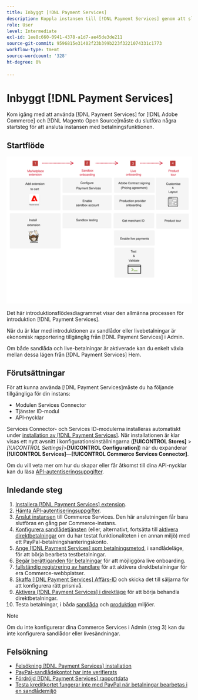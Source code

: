 ```yaml
---
title: Inbyggt [!DNL Payment Services]
description: Koppla instansen till [!DNL Payment Services] genom att slutföra några steg i introduktionen.
role: User
level: Intermediate
exl-id: 1ee8c660-0941-4378-a1d7-ae45de3de211
source-git-commit: 9596815e31402f23b399b223f3221074331c1773
workflow-type: tm+mt
source-wordcount: '328'
ht-degree: 0%

---
```


# Inbyggt [!DNL Payment Services]

Kom igång med att använda [!DNL Payment Services] for [!DNL Adobe Commerce] och [!DNL Magento Open Source]måste du slutföra några startsteg för att ansluta instansen med betalningsfunktionen.

## Startflöde

![Startflöde](assets/onboarding-diagram.svg)

Det här introduktionsflödesdiagrammet visar den allmänna processen för introduktion [!DNL Payment Services].

När du är klar med introduktionen av sandlådor eller livebetalningar är ekonomisk rapportering tillgänglig från [!DNL Payment Services] i Admin.

Om både sandlåda och live-betalningar är aktiverade kan du enkelt växla mellan dessa lägen från [!DNL Payment Services] Hem.

## Förutsättningar

För att kunna använda [!DNL Payment Services]måste du ha följande tillgängliga för din instans:

* Modulen Services Connector
* Tjänster ID-modul
* API-nycklar

Services Connector- och Services ID-modulerna installeras automatiskt under [installation av [!DNL Payment Services]](install.md). När installationen är klar visas ett nytt avsnitt i konfigurationsinställningarna (**[!UICONTROL Stores]** > _[!UICONTROL Settings]_>**[!UICONTROL Configuration]**) när du expanderar **[!UICONTROL Services]**—**[!UICONTROL Commerce Services Connector]**.

Om du vill veta mer om hur du skapar eller får åtkomst till dina API-nycklar kan du läsa [API-autentiseringsuppgifter](#obtain-api-credentials).

## Inledande steg

1. [Installera [!DNL Payment Services] extension](install.md#get-payment-services).
1. [Hämta API-autentiseringsuppgifter](connect.md#obtain-api-credentials).
1. [Anslut instansen](connect.md#configure-commerce-services) till Commerce Services. Den här anslutningen får bara slutföras en gång per Commerce-instans.
1. [Konfigurera sandlådetjänsten](sandbox.md#enable-sandbox-testing) (eller, alternativt, fortsätta till [aktivera direktbetalningar](sandbox.md#enable-live-payments) om du har testat funktionaliteten i en annan miljö) med ett PayPal-betalningshanteringskonto.
1. [Ange [!DNL Payment Services] som betalningsmetod](production.md#set-payment-services-as-payment-method), i sandlådeläge, för att börja bearbeta testbetalningar.
1. [Begär berättiganden för betalningar](production.md#request-payments-entitlement-from-adobe) för att möjliggöra live onboarding.
1. [fullständig registrering av handlare](production.md#complete-merchant-onboarding) för att aktivera direktbetalningar för era Commerce-webbplatser.
1. [Skaffa [!DNL Payment Services] Affärs-ID](production.md#configure-pricing-tier) och skicka det till säljarna för att konfigurera rätt prisnivå.
1. [Aktivera [!DNL Payment Services] i direktläge](production.md#enable-live-payments) för att börja behandla direktbetalningar.
1. Testa betalningar, i båda [sandlåda](sandbox.md#test-in-sandbox-environment) och [produktion](production.md#test-in-production) miljöer.

>[!NOTE]
>
>Om du inte konfigurerar dina Commerce Services i Admin (steg 3) kan du inte konfigurera sandlådor eller livesändningar.

## Felsökning

* [Felsökning [!DNL Payment Services] installation](https://support.magento.com/hc/en-us/articles/4406603542541)
* [PayPal-sandlådekontot har inte verifierats](https://support.magento.com/hc/en-us/articles/4406954952461)
* [Fördröjd [!DNL Payment Services] rapportdata](https://support.magento.com/hc/en-us/articles/4406114741517)
* [Testa kreditkortet fungerar inte med PayPal när betalningar bearbetas i en sandlådemiljö](https://support.magento.com/hc/en-us/articles/5201041963917)
